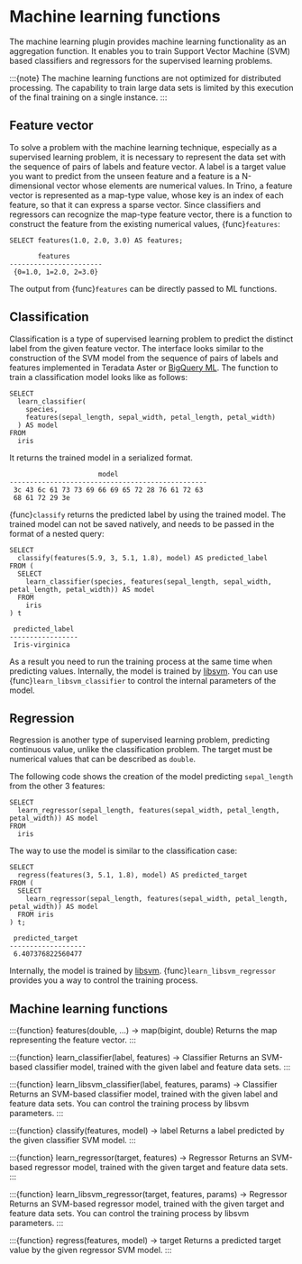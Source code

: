 # Machine learning functions

The machine learning plugin provides machine learning functionality
as an aggregation function. It enables you to train Support Vector Machine (SVM)
based classifiers and regressors for the supervised learning problems.

:::{note}
The machine learning functions are not optimized for distributed processing.
The capability to train large data sets is limited by this execution of the
final training on a single instance.
:::

## Feature vector

To solve a problem with the machine learning technique, especially as a
supervised learning problem, it is necessary to represent the data set
with the sequence of pairs of labels and feature vector. A label is a
target value you want to predict from the unseen feature and a feature is 
a N-dimensional vector whose elements are numerical values. In Trino, a
feature vector is represented as a map-type value, whose key is an index
of each feature, so that it can express a sparse vector.
Since classifiers and regressors can recognize the map-type feature
vector, there is a function to construct the feature from the existing
numerical values, {func}`features`:

```
SELECT features(1.0, 2.0, 3.0) AS features;
```

```text
       features
-----------------------
 {0=1.0, 1=2.0, 2=3.0}
```

The output from {func}`features` can be directly passed to ML functions.

## Classification

Classification is a type of supervised learning problem to predict the distinct
label from the given feature vector. The interface looks similar to the
construction of the SVM model from the sequence of pairs of labels and features
implemented in Teradata Aster or [BigQuery ML](https://cloud.google.com/bigquery-ml/docs/bigqueryml-intro).
The function to train a classification model looks like as follows:

```
SELECT
  learn_classifier(
    species,
    features(sepal_length, sepal_width, petal_length, petal_width)
  ) AS model
FROM
  iris
```

It returns the trained model in a serialized format.

```text
                      model
-------------------------------------------------
 3c 43 6c 61 73 73 69 66 69 65 72 28 76 61 72 63
 68 61 72 29 3e
```

{func}`classify` returns the predicted label by using the trained model.
The trained model can not be saved natively, and needs to be passed in
the format of a nested query:

```
SELECT
  classify(features(5.9, 3, 5.1, 1.8), model) AS predicted_label
FROM (
  SELECT
    learn_classifier(species, features(sepal_length, sepal_width, petal_length, petal_width)) AS model
  FROM
    iris
) t
```

```text
 predicted_label
-----------------
 Iris-virginica
```

As a result you need to run the training process at the same time when predicting values.
Internally, the model is trained by [libsvm](https://www.csie.ntu.edu.tw/~cjlin/libsvm/).
You can use {func}`learn_libsvm_classifier` to control the internal parameters of the model.

## Regression

Regression is another type of supervised learning problem, predicting continuous
value, unlike the classification problem. The target must be numerical values that can
be described as `double`.

The following code shows the creation of the model predicting `sepal_length`
from the other 3 features:

```
SELECT
  learn_regressor(sepal_length, features(sepal_width, petal_length, petal_width)) AS model
FROM
  iris
```

The way to use the model is similar to the classification case:

```
SELECT
  regress(features(3, 5.1, 1.8), model) AS predicted_target
FROM (
  SELECT
    learn_regressor(sepal_length, features(sepal_width, petal_length, petal_width)) AS model
  FROM iris
) t;
```

```text
 predicted_target
-------------------
 6.407376822560477
```

Internally, the model is trained by [libsvm](https://www.csie.ntu.edu.tw/~cjlin/libsvm/).
{func}`learn_libsvm_regressor` provides you a way to control the training process.

## Machine learning functions

:::{function} features(double, ...) -> map(bigint, double)
Returns the map representing the feature vector.
:::

:::{function} learn_classifier(label, features) -> Classifier
Returns an SVM-based classifier model, trained with the given label and feature data sets.
:::

:::{function} learn_libsvm_classifier(label, features, params) -> Classifier
Returns an SVM-based classifier model, trained with the given label and feature data sets.
You can control the training process by libsvm parameters.
:::

:::{function} classify(features, model) -> label
Returns a label predicted by the given classifier SVM model.
:::

:::{function} learn_regressor(target, features) -> Regressor
Returns an SVM-based regressor model, trained with the given target and feature data sets.
:::

:::{function} learn_libsvm_regressor(target, features, params) -> Regressor
Returns an SVM-based regressor model, trained with the given target and feature data sets.
You can control the training process by libsvm parameters.
:::

:::{function} regress(features, model) -> target
Returns a predicted target value by the given regressor SVM model.
:::
